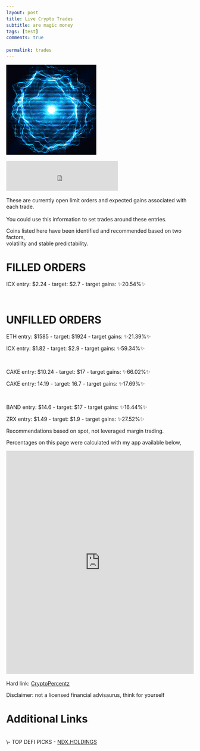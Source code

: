 ```yaml
---
layout: post
title: Live Crypto Trades
subtitle: are magic money
tags: [test]
comments: true

permalink: trades
---
```


<a href="{{ page.url }}"> ![image](/img/flowenergy.gif) </a> <!-- {:class="img-responsive"} -->


<iframe src="https://open.spotify.com/embed/track/7cooh1IEHC8fXqsiCF25IF" width="300" height="80" frameborder="0" allowtransparency="true" allow="encrypted-media"></iframe>

These are currently open limit orders and expected gains associated with each trade. <br>  
You could use this information to set trades around these entries. <br>

Coins listed here have been identified and recommended based on two factors, <br>
volatility and stable predictability.

<!--
identifying coins and recommending them based on these two factors in the future.
Volatile and predictable.
-->
# FILLED ORDERS

ICX  entry: $2.24 - target: $2.7 - target gains: ✨20.54%✨ <!--bin -->

<br>

# UNFILLED ORDERS

ETH entry: $1585 - target: $1924 - target gains: ✨21.39%✨  

<!-- ETH entry: $1424 - target: $1924  - target gains: ✨35.11%✨ cb -->

<!-- <a href="https://www.tradingview.com/chart/Ga9xSMp6/"> ETH TradingView chart </a>
-->
ICX  entry: $1.82 - target: $2.9 - target gains: ✨59.34%✨  


<br>

CAKE  entry: $10.24 - target: $17  - target gains: ✨66.02%✨ <!--bin -->

CAKE entry: 14.19 - target: 16.7 - target gains: ✨17.69%✨  <!--bin -->

<br>

BAND entry: $14.6 - target: $17 - target gains: ✨16.44%✨  <!--bin -->

ZRX entry: $1.49 - target: $1.9 - target gains: ✨27.52%✨ <!--cb -->

Recommendations based on spot, not leveraged margin trading.

Percentages on this page were calculated with my app available below,
<iframe src="https://trinket.io/embed/python/cacd689c48?outputOnly=true&runOption=run&start=result" width="100%" height="600" frameborder="0" marginwidth="0" marginheight="0" allowfullscreen></iframe>

Hard link:
<a href="https://jamesbytes.trinket.io/sites/cryptopercentz"> CryptoPercentz </a>

Disclaimer: not a licensed financial advisaurus, think for yourself


# Additional Links
<br>
  \- TOP DEFI PICKS - <a href="https://ndx.holdings/" class="rainbow-text" >  NDX.HOLDINGS </a>
<br>
<br>
<br>
